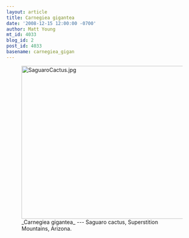 ```yaml
---
layout: article
title: Carnegiea gigantea
date: '2008-12-15 12:00:00 -0700'
author: Matt Young
mt_id: 4033
blog_id: 2
post_id: 4033
basename: carnegiea_gigan
---
```

<figure>
<a href="http://en.wikipedia.org/wiki/Saguaro_cactus"><img src="http://pandasthumb.org/archives/2008/11/16/SaguaroCactus.jpg" alt="SaguaroCactus.jpg" width="600" height="401" /></a>
<figcaption markdown="span">_Carnegiea gigantea_ --- Saguaro cactus, Superstition Mountains, Arizona.

</figcaption>
</figure>

